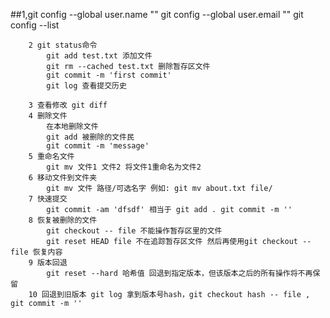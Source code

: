 ##1,git config --global user.name ""
 	git config --global user.email "" 
	git config --list 
	
        2 git status命令
            git add test.txt 添加文件
            git rm --cached test.txt 删除暂存区文件
            git commit -m 'first commit' 
            git log 查看提交历史

        3 查看修改 git diff 
        4 删除文件
            在本地删除文件
            git add 被删除的文件民
            git commit -m 'message'
        5 重命名文件
            git mv 文件1 文件2 将文件1重命名为文件2
        6 移动文件到文件夹
            git mv 文件 路径/可选名字 例如: git mv about.txt file/
        7 快速提交
            git commit -am 'dfsdf' 相当于 git add . git commit -m ''
        8 恢复被删除的文件 
            git checkout -- file 不能操作暂存区里的文件
            git reset HEAD file 不在追踪暂存区文件 然后再使用git checkout -- file 恢复内容
        9 版本回退
            git reset --hard 哈希值 回退到指定版本，但该版本之后的所有操作将不再保留
        10 回退到旧版本 git log 拿到版本号hash，git checkout hash -- file , git commit -m '' 
        

